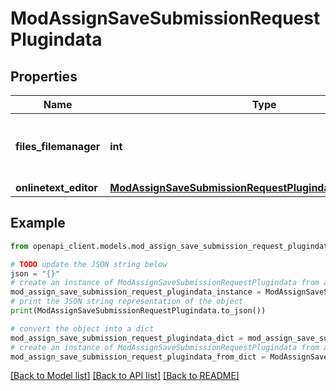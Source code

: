 # ModAssignSaveSubmissionRequestPlugindata


## Properties

Name | Type | Description | Notes
------------ | ------------- | ------------- | -------------
**files_filemanager** | **int** | The id of a draft area containing files for this submission. | [optional] [default to null]
**onlinetext_editor** | [**ModAssignSaveSubmissionRequestPlugindataOnlinetextEditor**](ModAssignSaveSubmissionRequestPlugindataOnlinetextEditor.md) |  | [optional] 

## Example

```python
from openapi_client.models.mod_assign_save_submission_request_plugindata import ModAssignSaveSubmissionRequestPlugindata

# TODO update the JSON string below
json = "{}"
# create an instance of ModAssignSaveSubmissionRequestPlugindata from a JSON string
mod_assign_save_submission_request_plugindata_instance = ModAssignSaveSubmissionRequestPlugindata.from_json(json)
# print the JSON string representation of the object
print(ModAssignSaveSubmissionRequestPlugindata.to_json())

# convert the object into a dict
mod_assign_save_submission_request_plugindata_dict = mod_assign_save_submission_request_plugindata_instance.to_dict()
# create an instance of ModAssignSaveSubmissionRequestPlugindata from a dict
mod_assign_save_submission_request_plugindata_from_dict = ModAssignSaveSubmissionRequestPlugindata.from_dict(mod_assign_save_submission_request_plugindata_dict)
```
[[Back to Model list]](../README.md#documentation-for-models) [[Back to API list]](../README.md#documentation-for-api-endpoints) [[Back to README]](../README.md)


